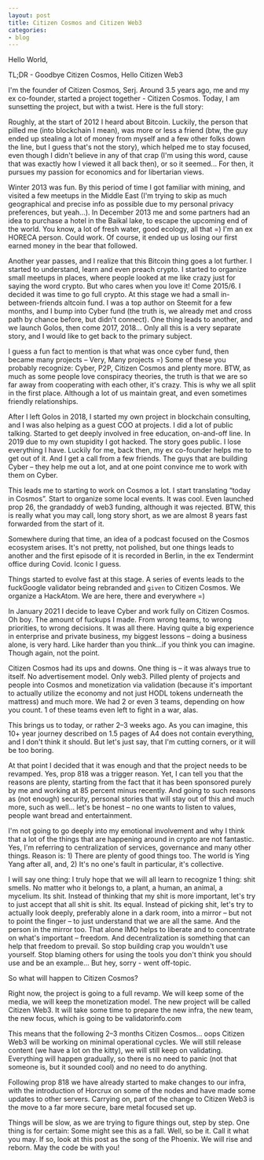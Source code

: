 ```yaml
---
layout: post
title: Citizen Cosmos and Citizen Web3
categories:
- blog
---
```



Hello World,

TL;DR - Goodbye Citizen Cosmos, Hello Citizen Web3

I'm the founder of Citizen Cosmos, Serj. Around 3.5 years ago, me and my ex co-founder, started a project together - Citizen Cosmos. Today, I am sunsetting the project, but with a twist. Here is the full story:

Roughly, at the start of 2012 I heard about Bitcoin. Luckily, the person that pilled me (into blockchain I mean), was more or less a friend (btw, the guy ended up stealing a lot of money from myself and a few other folks down the line, but I guess that's not the story), which helped me to stay focused, even though I didn't believe in any of that crap (I'm using this word, cause that was exactly how I viewed it all back then), or so it seemed... For then, it pursues my passion for economics and for libertarian views. 

Winter 2013 was fun. By this period of time I got familiar with mining, and visited a few meetups in the Middle East (I'm trying to skip as much geographical and precise info as possible due to my personal privacy preferences, but yeah…). In December 2013 me and some partners had an idea to purchase a hotel in the Baikal lake, to escape the upcoming end of the world. You know, a lot of fresh water, good ecology, all that =) I'm an ex HORECA person. Could work. Of course, it ended up us losing our first earned money in the bear that followed.

Another year passes, and I realize that this Bitcoin thing goes a lot further. I started to understand, learn and even preach crypto. I started to organize small meetups in places, where people looked at me like crazy just for saying the word crypto. But who cares when you love it! Come 2015/6. I decided it was time to go full crypto. At this stage we had a small in-between-friends altcoin fund. I was a top author on Steemit for a few months, and I bump into Cyber fund (the truth is, we already met and cross path by chance before, but didn't connect). One thing leads to another, and we launch Golos, then come 2017, 2018… Only all this is a very separate story, and I would like to get back to the primary subject. 

I guess a fun fact to mention is that what was once cyber fund, then became many projects – Very, Many projects =) Some of these you probably recognize: Cyber, P2P, Citizen Cosmos and plenty more. BTW, as much as some people love conspiracy theories, the truth is that we are so far away from cooperating with each other, it's crazy. This is why we all split in the first place. Although a lot of us maintain great, and even sometimes friendly relationships. 

After I left Golos in 2018, I started my own project in blockchain consulting, and I was also helping as a guest COO at projects. I did a lot of public talking. Started to get deeply involved in free education, on-and-off line. In 2019 due to my own stupidity I got hacked. The story goes public. I lose everything I have. Luckily for me, back then, my ex co-founder helps me to get out of it. And I get a call from a few friends. The guys that are building Cyber – they help me out a lot, and at one point convince me to work with them on Cyber. 

This leads me to starting to work on Cosmos a lot. I start translating “today in Cosmos”. Start to organize some local events. It was cool. Even launched prop 26, the grandaddy of web3 funding, although it was rejected. BTW, this is really what you may call, long story short, as we are almost 8 years fast forwarded from the start of it. 

Somewhere during that time, an idea of a podcast focused on the Cosmos ecosystem arises. It's not pretty, not polished, but one things leads to another and the first episode of it is recorded in Berlin, in the ex Tendermint office during Covid. Iconic I guess.

Things started to evolve fast at this stage. A series of events leads to the fuckGoogle validator being rebranded and `given` to Citizen Cosmos. We organize a HackAtom. We are here, there and everywhere =) 

In January 2021 I decide to leave Cyber and work fully on Citizen Cosmos. Oh boy. The amount of fuckups I made. From wrong teams, to wrong priorities, to wrong decisions. It was all there. Having quite a big experience in enterprise and private business, my biggest lessons – doing a business alone, is very hard. Like harder than you think...if you think you can imagine. Though again, not the point. 

Citizen Cosmos had its ups and downs. One thing is – it was always true to itself. No advertisement model. Only web3. Pilled plenty of projects and people into Cosmos and monetization via validation (because it's important to actually utilize the economy and not just HODL tokens underneath the mattress) and much more. We had 2 or even 3 teams, depending on how you count. 1 of these teams even left to fight in a war, alas. 

This brings us to today, or rather 2–3 weeks ago. As you can imagine, this 10+ year journey described on 1.5 pages of A4 does not contain everything, and I don't think it should. But let's just say, that I'm cutting corners, or it will be too boring. 

At that point I decided that it was enough and that the project needs to be revamped. Yes, prop 818 was a trigger reason. Yet, I can tell you that the reasons are plenty, starting from the fact that it has been sponsored purely by me and working at 85 percent minus recently. And going to such reasons as (not enough) security, personal stories that will stay out of this and much more, such as well… let's be honest – no one wants to listen to values, people want bread and entertainment. 

I'm not going to go deeply into my emotional involvement and why I think that a lot of the things that are happening around in crypto are not fantastic. Yes, I'm referring to centralization of services, governance and many other things. Reason is: 1) There are plenty of good things too. The world is Ying Yang after all, and, 2) It's no one's fault in particular, it's collective. 

I will say one thing: I truly hope that we will all learn to recognize 1 thing: shit smells. No matter who it belongs to, a plant, a human, an animal, a mycelium. Its shit. Instead of thinking that my shit is more important, let's try to just accept that all shit is shit. Its equal. Instead of picking shit, let's try to actually look deeply, preferably alone in a dark room, into a mirror – but not to point the finger – to just understand that we are all the same. And the person in the mirror too. That alone IMO helps to liberate and to concentrate on what's important – freedom. And decentralization is something that can help that freedom to prevail. So stop building crap you wouldn't use yourself. Stop blaming others for using the tools you don't think you should use and be an example... But hey, sorry - went off-topic.

So what will happen to Citizen Cosmos?

Right now, the project is going to a full revamp. We will keep some of the media, we will keep the monetization model. The new project will be called Citizen Web3. It will take some time to prepare the new infra, the new team, the new focus, which is going to be validatorinfo.com 

This means that the following 2–3 months Citizen Cosmos… oops Citizen Web3 will be working on minimal operational cycles. We will still release content (we have a lot on the kitty), we will still keep on validating. Everything will happen gradually, so there is no need to panic (not that someone is, but it sounded cool) and no need to do anything. 

Following prop 818 we have already started to make changes to our infra, with the introduction of Horcrux on some of the nodes and have made some updates to other servers. Carrying on, part of the change to Citizen Web3 is the move to a far more secure, bare metal focused set up.

Things will be slow, as we are trying to figure things out, step by step. One thing is for certain: Some might see this as a fall. Well, so be it. Call it what you may. If so, look at this post as the song of the Phoenix. We will rise and reborn. May the code be with you! 
